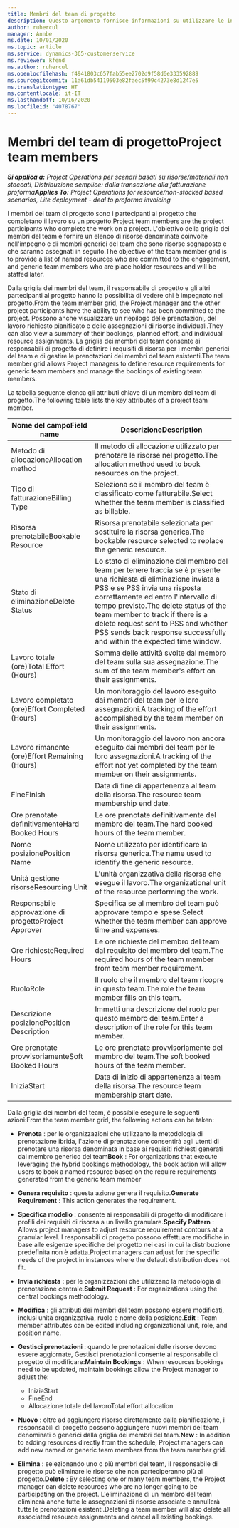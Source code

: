 ```yaml
---
title: Membri del team di progetto
description: Questo argomento fornisce informazioni su utilizzare le informazioni, gli attributi e la pianificazione dei membri del team di progetto.
author: ruhercul
manager: Annbe
ms.date: 10/01/2020
ms.topic: article
ms.service: dynamics-365-customerservice
ms.reviewer: kfend
ms.author: ruhercul
ms.openlocfilehash: f4941803c657fab55ee2702d9f58d6e333592889
ms.sourcegitcommit: 11a61db54119503e82faec5f99c4273e8d1247e5
ms.translationtype: HT
ms.contentlocale: it-IT
ms.lasthandoff: 10/16/2020
ms.locfileid: "4078767"
---
```

# <a name="project-team-members"></a><span data-ttu-id="87507-103">Membri del team di progetto</span><span class="sxs-lookup"><span data-stu-id="87507-103">Project team members</span></span>

<span data-ttu-id="87507-104">_**Si applica a:** Project Operations per scenari basati su risorse/materiali non stoccati, Distribuzione semplice: dalla transazione alla fatturazione proforma_</span><span class="sxs-lookup"><span data-stu-id="87507-104">_**Applies To:** Project Operations for resource/non-stocked based scenarios, Lite deployment - deal to proforma invoicing_</span></span>

<span data-ttu-id="87507-105">I membri del team di progetto sono i partecipanti al progetto che completano il lavoro su un progetto.</span><span class="sxs-lookup"><span data-stu-id="87507-105">Project team members are the project participants who complete the work on a project.</span></span> <span data-ttu-id="87507-106">L'obiettivo della griglia dei membri del team è fornire un elenco di risorse denominate coinvolte nell'impegno e di membri generici del team che sono risorse segnaposto e che saranno assegnati in seguito.</span><span class="sxs-lookup"><span data-stu-id="87507-106">The objective of the team member grid is to provide a list of named resources who are committed to the engagement, and generic team members who are place holder resources and will be staffed later.</span></span>

<span data-ttu-id="87507-107">Dalla griglia dei membri del team, il responsabile di progetto e gli altri partecipanti al progetto hanno la possibilità di vedere chi è impegnato nel progetto.</span><span class="sxs-lookup"><span data-stu-id="87507-107">From the team member grid, the Project manager and the other project participants have the ability to see who has been committed to the project.</span></span> <span data-ttu-id="87507-108">Possono anche visualizzare un riepilogo delle prenotazioni, del lavoro richiesto pianificato e delle assegnazioni di risorse individuali.</span><span class="sxs-lookup"><span data-stu-id="87507-108">They can also view a summary of their bookings, planned effort, and individual resource assignments.</span></span> <span data-ttu-id="87507-109">La griglia dei membri del team consente ai responsabili di progetto di definire i requisiti di risorsa per i membri generici del team e di gestire le prenotazioni dei membri del team esistenti.</span><span class="sxs-lookup"><span data-stu-id="87507-109">The team member grid allows Project managers to define resource requirements for generic team members and manage the bookings of existing team members.</span></span>

<span data-ttu-id="87507-110">La tabella seguente elenca gli attributi chiave di un membro del team di progetto.</span><span class="sxs-lookup"><span data-stu-id="87507-110">The following table lists the key attributes of a project team member.</span></span>

| <span data-ttu-id="87507-111">Nome del campo</span><span class="sxs-lookup"><span data-stu-id="87507-111">Field name</span></span>          | <span data-ttu-id="87507-112">Descrizione</span><span class="sxs-lookup"><span data-stu-id="87507-112">Description</span></span>                                                                                                                                                                  |
|--------------------------|-----------------------------------------------------------------------------------------------------------------------------------------------------------------------------------|
| <span data-ttu-id="87507-113">Metodo di allocazione</span><span class="sxs-lookup"><span data-stu-id="87507-113">Allocation method</span></span>        | <span data-ttu-id="87507-114">Il metodo di allocazione utilizzato per prenotare le risorse nel progetto.</span><span class="sxs-lookup"><span data-stu-id="87507-114">The allocation method used to book resources on the project.</span></span>                                                                         |
| <span data-ttu-id="87507-115">Tipo di fatturazione</span><span class="sxs-lookup"><span data-stu-id="87507-115">Billing Type</span></span>             | <span data-ttu-id="87507-116">Seleziona se il membro del team è classificato come fatturabile.</span><span class="sxs-lookup"><span data-stu-id="87507-116">Select whether the team member is classified as billable.</span></span>                                                                                                                                       |
| <span data-ttu-id="87507-117">Risorsa prenotabile</span><span class="sxs-lookup"><span data-stu-id="87507-117">Bookable Resource</span></span>        | <span data-ttu-id="87507-118">Risorsa prenotabile selezionata per sostituire la risorsa generica.</span><span class="sxs-lookup"><span data-stu-id="87507-118">The bookable resource selected to replace the generic resource.</span></span>                                                                                                                   |
| <span data-ttu-id="87507-119">Stato di eliminazione</span><span class="sxs-lookup"><span data-stu-id="87507-119">Delete Status</span></span>            | <span data-ttu-id="87507-120">Lo stato di eliminazione del membro del team per tenere traccia se è presente una richiesta di eliminazione inviata a PSS e se PSS invia una risposta correttamente ed entro l'intervallo di tempo previsto.</span><span class="sxs-lookup"><span data-stu-id="87507-120">The delete status of the team member to track if there is a delete request sent to PSS and whether PSS sends back response successfully and within the expected time window.</span></span> |
| <span data-ttu-id="87507-121">Lavoro totale (ore)</span><span class="sxs-lookup"><span data-stu-id="87507-121">Total Effort (Hours)</span></span>     | <span data-ttu-id="87507-122">Somma delle attività svolte dal membro del team sulla sua assegnazione.</span><span class="sxs-lookup"><span data-stu-id="87507-122">The sum of the team member's effort on their assignments.</span></span>                                                                                                                         |
| <span data-ttu-id="87507-123">Lavoro completato (ore)</span><span class="sxs-lookup"><span data-stu-id="87507-123">Effort Completed (Hours)</span></span> | <span data-ttu-id="87507-124">Un monitoraggio del lavoro eseguito dai membri del team per le loro assegnazioni.</span><span class="sxs-lookup"><span data-stu-id="87507-124">A tracking of the effort accomplished by the team member on their assignments.</span></span>                                                                                           |
| <span data-ttu-id="87507-125">Lavoro rimanente (ore)</span><span class="sxs-lookup"><span data-stu-id="87507-125">Effort Remaining (Hours)</span></span> | <span data-ttu-id="87507-126">Un monitoraggio del lavoro non ancora eseguito dai membri del team per le loro assegnazioni.</span><span class="sxs-lookup"><span data-stu-id="87507-126">A tracking of the effort not yet completed by the team member on their assignments.</span></span>                                                                                    |
| <span data-ttu-id="87507-127">Fine</span><span class="sxs-lookup"><span data-stu-id="87507-127">Finish</span></span>                   | <span data-ttu-id="87507-128">Data di fine di appartenenza al team della risorsa.</span><span class="sxs-lookup"><span data-stu-id="87507-128">The resource team membership end date.</span></span>                                                                                                                                            |
| <span data-ttu-id="87507-129">Ore prenotate definitivamente</span><span class="sxs-lookup"><span data-stu-id="87507-129">Hard Booked Hours</span></span>        | <span data-ttu-id="87507-130">Le ore prenotate definitivamente del membro del team.</span><span class="sxs-lookup"><span data-stu-id="87507-130">The hard booked hours of the team member.</span></span>                                                                                                                                                                |
| <span data-ttu-id="87507-131">Nome posizione</span><span class="sxs-lookup"><span data-stu-id="87507-131">Position Name</span></span>            | <span data-ttu-id="87507-132">Nome utilizzato per identificare la risorsa generica.</span><span class="sxs-lookup"><span data-stu-id="87507-132">The name used to identify the generic resource.</span></span>                                                                                                                                   |
| <span data-ttu-id="87507-133">Unità gestione risorse</span><span class="sxs-lookup"><span data-stu-id="87507-133">Resourcing Unit</span></span>          | <span data-ttu-id="87507-134">L'unità organizzativa della risorsa che esegue il lavoro.</span><span class="sxs-lookup"><span data-stu-id="87507-134">The organizational unit of the resource performing the work.</span></span>                                                                                                                      |
| <span data-ttu-id="87507-135">Responsabile approvazione di progetto</span><span class="sxs-lookup"><span data-stu-id="87507-135">Project Approver</span></span>         | <span data-ttu-id="87507-136">Specifica se al membro del team può approvare tempo e spese.</span><span class="sxs-lookup"><span data-stu-id="87507-136">Select whether the team member can approve time and expenses.</span></span>                                                                                                                     |
| <span data-ttu-id="87507-137">Ore richieste</span><span class="sxs-lookup"><span data-stu-id="87507-137">Required Hours</span></span>           | <span data-ttu-id="87507-138">Le ore richieste del membro del team dal requisito del membro del team.</span><span class="sxs-lookup"><span data-stu-id="87507-138">The required hours of the team member from team member requirement.</span></span>                                                                                                                       |
| <span data-ttu-id="87507-139">Ruolo</span><span class="sxs-lookup"><span data-stu-id="87507-139">Role</span></span>                     | <span data-ttu-id="87507-140">Il ruolo che il membro del team ricopre in questo team.</span><span class="sxs-lookup"><span data-stu-id="87507-140">The role the team member fills on this team.</span></span>                                                                                                                                |
| <span data-ttu-id="87507-141">Descrizione posizione</span><span class="sxs-lookup"><span data-stu-id="87507-141">Position Description</span></span>     | <span data-ttu-id="87507-142">Immetti una descrizione del ruolo per questo membro del team.</span><span class="sxs-lookup"><span data-stu-id="87507-142">Enter a description of the role for this team member.</span></span>                                                                                                                             |
| <span data-ttu-id="87507-143">Ore prenotate provvisoriamente</span><span class="sxs-lookup"><span data-stu-id="87507-143">Soft Booked Hours</span></span>        | <span data-ttu-id="87507-144">Le ore prenotate provvisoriamente del membro del team.</span><span class="sxs-lookup"><span data-stu-id="87507-144">The soft booked hours of the team member.</span></span>                                                                                                                                                                 |
| <span data-ttu-id="87507-145">Inizia</span><span class="sxs-lookup"><span data-stu-id="87507-145">Start</span></span>                    | <span data-ttu-id="87507-146">Data di inizio di appartenenza al team della risorsa.</span><span class="sxs-lookup"><span data-stu-id="87507-146">The resource team membership start date.</span></span>                                                                                                                                          |

<span data-ttu-id="87507-147">Dalla griglia dei membri del team, è possibile eseguire le seguenti azioni:</span><span class="sxs-lookup"><span data-stu-id="87507-147">From the team member grid, the following actions can be taken:</span></span>

- <span data-ttu-id="87507-148">**Prenota** : per le organizzazioni che utilizzano la metodologia di prenotazione ibrida, l'azione di prenotazione consentirà agli utenti di prenotare una risorsa denominata in base ai requisiti richiesti generati dal membro generico del team</span><span class="sxs-lookup"><span data-stu-id="87507-148">**Book** : For organizations that execute leveraging the hybrid bookings methodology, the book action will allow users to book a named resource based on the require requirements generated from the generic team member</span></span>
- <span data-ttu-id="87507-149">**Genera requisito** : questa azione genera il requisito.</span><span class="sxs-lookup"><span data-stu-id="87507-149">**Generate Requirement** : This action generates the requirement.</span></span>
- <span data-ttu-id="87507-150">**Specifica modello** : consente ai responsabili di progetto di modificare i profili dei requisiti di risorsa a un livello granulare.</span><span class="sxs-lookup"><span data-stu-id="87507-150">**Specify Pattern** : Allows project managers to adjust resource requirement contours at a granular level.</span></span> <span data-ttu-id="87507-151">I responsabili di progetto possono effettuare modifiche in base alle esigenze specifiche del progetto nei casi in cui la distribuzione predefinita non è adatta.</span><span class="sxs-lookup"><span data-stu-id="87507-151">Project managers can adjust for the specific needs of the project in instances where the default distribution does not fit.</span></span>
- <span data-ttu-id="87507-152">**Invia richiesta** : per le organizzazioni che utilizzano la metodologia di prenotazione centrale.</span><span class="sxs-lookup"><span data-stu-id="87507-152">**Submit Request** : For organizations using the central bookings methodology.</span></span>
- <span data-ttu-id="87507-153">**Modifica** : gli attributi dei membri del team possono essere modificati, inclusi unità organizzativa, ruolo e nome della posizione.</span><span class="sxs-lookup"><span data-stu-id="87507-153">**Edit** : Team member attributes can be edited including organizational unit, role, and position name.</span></span>
- <span data-ttu-id="87507-154">**Gestisci prenotazioni** : quando le prenotazioni delle risorse devono essere aggiornate, Gestisci prenotazioni consente al responsabile di progetto di modificare:</span><span class="sxs-lookup"><span data-stu-id="87507-154">**Maintain Bookings** : When resources bookings need to be updated, maintain bookings allow the Project manager to adjust the:</span></span>

    - <span data-ttu-id="87507-155">Inizia</span><span class="sxs-lookup"><span data-stu-id="87507-155">Start</span></span>
    - <span data-ttu-id="87507-156">Fine</span><span class="sxs-lookup"><span data-stu-id="87507-156">End</span></span>
    - <span data-ttu-id="87507-157">Allocazione totale del lavoro</span><span class="sxs-lookup"><span data-stu-id="87507-157">Total effort allocation</span></span>

- <span data-ttu-id="87507-158">**Nuovo** : oltre ad aggiungere risorse direttamente dalla pianificazione, i responsabili di progetto possono aggiungere nuovi membri del team denominati o generici dalla griglia dei membri del team.</span><span class="sxs-lookup"><span data-stu-id="87507-158">**New** : In addition to adding resources directly from the schedule, Project managers can add new named or generic team members from the team member grid.</span></span>
- <span data-ttu-id="87507-159">**Elimina** : selezionando uno o più membri del team, il responsabile di progetto può eliminare le risorse che non parteciperanno più al progetto.</span><span class="sxs-lookup"><span data-stu-id="87507-159">**Delete** : By selecting one or many team members, the Project manager can delete resources who are no longer going to be participating on the project.</span></span> <span data-ttu-id="87507-160">L'eliminazione di un membro del team eliminerà anche tutte le assegnazioni di risorse associate e annullerà tutte le prenotazioni esistenti.</span><span class="sxs-lookup"><span data-stu-id="87507-160">Deleting a team member will also delete all associated resource assignments and  cancel all existing bookings.</span></span>
